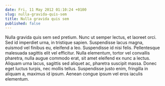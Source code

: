 ```yaml
---
date: Fri, 11 May 2012 01:10:24 +0100
slug: nulla-gravida-quis-sem
title: Nulla gravida quis sem
published: false
---
```

Nulla gravida quis sem sed pretium. Nunc ut semper lectus, et laoreet orci. Sed id imperdiet urna, in tristique sapien. Suspendisse lacus magna, euismod vel finibus eu, eleifend a leo. Suspendisse id nisi felis. Pellentesque malesuada sagittis elit vel efficitur. Nulla elementum, tortor vel convallis pharetra, nulla augue commodo erat, sit amet eleifend ex nunc a lectus. Aliquam urna lacus, sagittis sed aliquet ac, pharetra suscipit massa. Donec eget luctus turpis, nec mollis tellus. Suspendisse justo enim, fringilla in aliquam a, maximus id ipsum. Aenean congue ipsum vel eros iaculis elementum.
